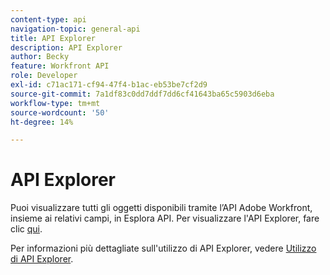 ```yaml
---
content-type: api
navigation-topic: general-api
title: API Explorer
description: API Explorer
author: Becky
feature: Workfront API
role: Developer
exl-id: c71ac171-cf94-47f4-b1ac-eb53be7cf2d9
source-git-commit: 7a1df83c0dd7ddf7dd6cf41643ba65c5903d6eba
workflow-type: tm+mt
source-wordcount: '50'
ht-degree: 14%

---
```



# API Explorer

Puoi visualizzare tutti gli oggetti disponibili tramite l’API Adobe Workfront, insieme ai relativi campi, in Esplora API. Per visualizzare l&#39;API Explorer, fare clic [qui](https://developer.adobe.com/workfront/api-explorer/).

Per informazioni più dettagliate sull&#39;utilizzo di API Explorer, vedere [Utilizzo di API Explorer](../../wf-api/general/using-api-explorer.md).
